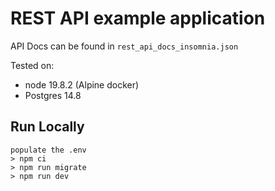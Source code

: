 # REST API example application

API Docs can be found in `rest_api_docs_insomnia.json`

Tested on:

- node 19.8.2 (Alpine docker)
- Postgres 14.8

## Run Locally

    populate the .env
    > npm ci
    > npm run migrate
    > npm run dev
